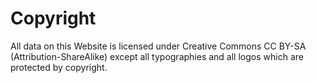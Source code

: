 # Copyright

All data on this Website is licensed under Creative Commons CC BY-SA (Attribution-ShareAlike) except all typographies and all logos which are protected by copyright.

